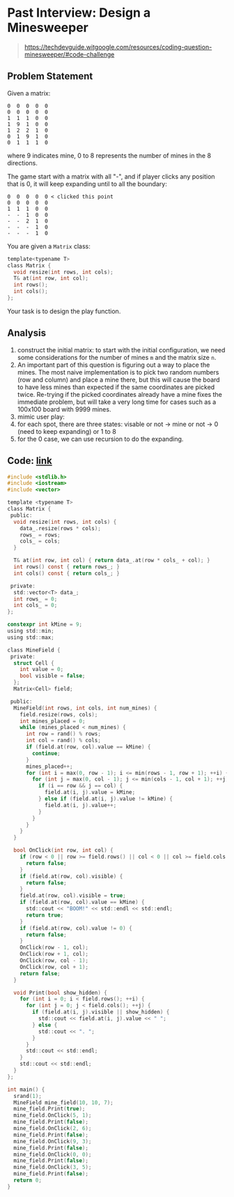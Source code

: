 # Past Interview: Design a Minesweeper

> https://techdevguide.witgoogle.com/resources/coding-question-minesweeper/#code-challenge

## Problem Statement

Given a matrix:

```
0  0  0  0  0
0  0  0  0  0
1  1  1  0  0
1  9  1  0  0
1  2  2  1  0
0  1  9  1  0
0  1  1  1  0
```

where 9 indicates mine, 0 to 8 represents the number of mines in the 8 directions.

The game start with a matrix with all "-", and if player clicks any position that is 0, it will keep expanding until to all the boundary:

```
0  0  0  0  0 < clicked this point
0  0  0  0  0
1  1  1  0  0
-  -  1  0  0
-  -  2  1  0
-  -  -  1  0
-  -  -  1  0
```

You are given a `Matrix` class:

```c
template<typename T> 
class Matrix { 
  void resize(int rows, int cols); 
  T& at(int row, int col); 
  int rows(); 
  int cols(); 
}; 
```

Your task is to design the play function.

## Analysis

1. construct the initial matrix: to start with the initial configuration, we need some considerations for the number of mines `m` and the matrix size `n`.
  1. An important part of this question is figuring out a way to place the mines. The most naive implementation is to pick two random numbers (row and column) and place a mine there, but this will cause the board to have less mines than expected if the same coordinates are picked twice. Re-trying if the picked coordinates already have a mine fixes the immediate problem, but will take a very long time for cases such as a 100x100 board with 9999 mines.
2. mimic user play:
  1. for each spot, there are three states: visable or not -> mine or not -> 0 (need to keep expanding) or 1 to 8
  2. for the 0 case, we can use recursion to do the expanding.

## Code: [link](https://gist.github.com/dgossow/d28083522608771e1c65f49822820ba9)

```c
#include <stdlib.h>
#include <iostream>
#include <vector>

template <typename T>
class Matrix {
 public:
  void resize(int rows, int cols) {
    data_.resize(rows * cols);
    rows_ = rows;
    cols_ = cols;
  }

  T& at(int row, int col) { return data_.at(row * cols_ + col); }
  int rows() const { return rows_; }
  int cols() const { return cols_; }

 private:
  std::vector<T> data_;
  int rows_ = 0;
  int cols_ = 0;
};

constexpr int kMine = 9;
using std::min;
using std::max;

class MineField {
 private:
  struct Cell {
    int value = 0;
    bool visible = false;
  };
  Matrix<Cell> field;

 public:
  MineField(int rows, int cols, int num_mines) {
    field.resize(rows, cols);
    int mines_placed = 0;
    while (mines_placed < num_mines) {
      int row = rand() % rows;
      int col = rand() % cols;
      if (field.at(row, col).value == kMine) {
        continue;
      }
      mines_placed++;
      for (int i = max(0, row - 1); i <= min(rows - 1, row + 1); ++i) {
        for (int j = max(0, col - 1); j <= min(cols - 1, col + 1); ++j) {
          if (i == row && j == col) {
            field.at(i, j).value = kMine;
          } else if (field.at(i, j).value != kMine) {
            field.at(i, j).value++;
          }
        }
      }
    }
  }

  bool OnClick(int row, int col) {
    if (row < 0 || row >= field.rows() || col < 0 || col >= field.cols()) {
      return false;
    }
    if (field.at(row, col).visible) {
      return false;
    }
    field.at(row, col).visible = true;
    if (field.at(row, col).value == kMine) {
      std::cout << "BOOM!" << std::endl << std::endl;
      return true;
    }
    if (field.at(row, col).value != 0) {
      return false;
    }
    OnClick(row - 1, col);
    OnClick(row + 1, col);
    OnClick(row, col - 1);
    OnClick(row, col + 1);
    return false;
  }

  void Print(bool show_hidden) {
    for (int i = 0; i < field.rows(); ++i) {
      for (int j = 0; j < field.cols(); ++j) {
        if (field.at(i, j).visible || show_hidden) {
          std::cout << field.at(i, j).value << " ";
        } else {
          std::cout << ". ";
        }
      }
      std::cout << std::endl;
    }
    std::cout << std::endl;
  }
};

int main() {
  srand(1);
  MineField mine_field(10, 10, 7);
  mine_field.Print(true);
  mine_field.OnClick(5, 1);
  mine_field.Print(false);
  mine_field.OnClick(2, 6);
  mine_field.Print(false);
  mine_field.OnClick(9, 3);
  mine_field.Print(false);
  mine_field.OnClick(0, 0);
  mine_field.Print(false);
  mine_field.OnClick(3, 5);
  mine_field.Print(false);
  return 0;
}

```